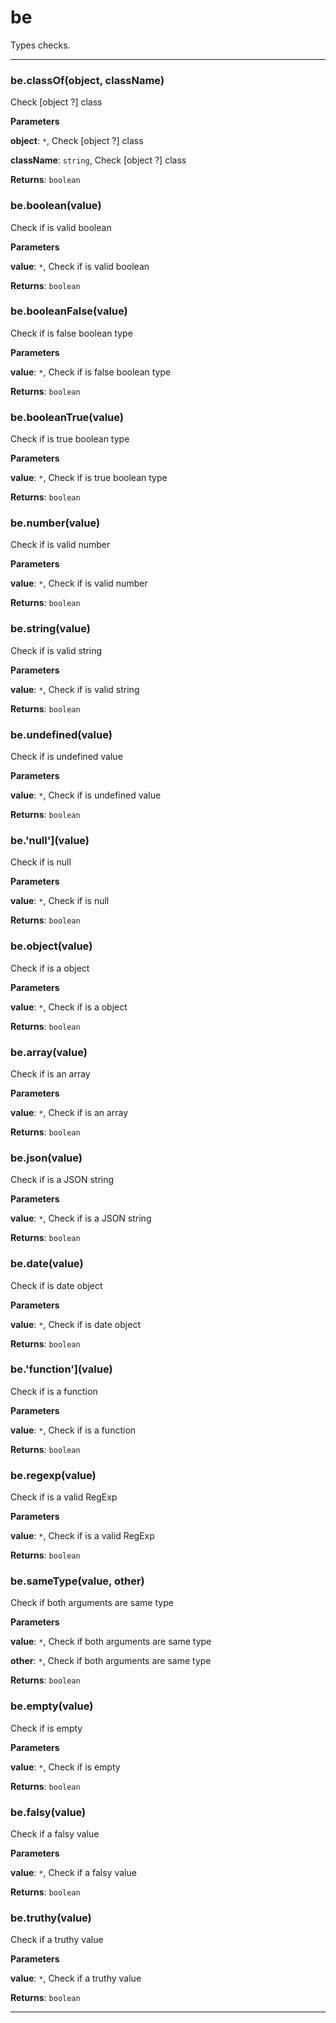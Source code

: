 # be

Types checks.



* * *

### be.classOf(object, className) 

Check [object ?] class

**Parameters**

**object**: `*`, Check [object ?] class

**className**: `string`, Check [object ?] class

**Returns**: `boolean`


### be.boolean(value) 

Check if is valid boolean

**Parameters**

**value**: `*`, Check if is valid boolean

**Returns**: `boolean`


### be.booleanFalse(value) 

Check if is false boolean type

**Parameters**

**value**: `*`, Check if is false boolean type

**Returns**: `boolean`


### be.booleanTrue(value) 

Check if is true boolean type

**Parameters**

**value**: `*`, Check if is true boolean type

**Returns**: `boolean`


### be.number(value) 

Check if is valid number

**Parameters**

**value**: `*`, Check if is valid number

**Returns**: `boolean`


### be.string(value) 

Check if is valid string

**Parameters**

**value**: `*`, Check if is valid string

**Returns**: `boolean`


### be.undefined(value) 

Check if is undefined value

**Parameters**

**value**: `*`, Check if is undefined value

**Returns**: `boolean`


### be.&#39;null&#39;](value) 

Check if is null

**Parameters**

**value**: `*`, Check if is null

**Returns**: `boolean`


### be.object(value) 

Check if is a object

**Parameters**

**value**: `*`, Check if is a object

**Returns**: `boolean`


### be.array(value) 

Check if is an array

**Parameters**

**value**: `*`, Check if is an array

**Returns**: `boolean`


### be.json(value) 

Check if is a JSON string

**Parameters**

**value**: `*`, Check if is a JSON string

**Returns**: `boolean`


### be.date(value) 

Check if is date object

**Parameters**

**value**: `*`, Check if is date object

**Returns**: `boolean`


### be.&#39;function&#39;](value) 

Check if is a function

**Parameters**

**value**: `*`, Check if is a function

**Returns**: `boolean`


### be.regexp(value) 

Check if is a valid RegExp

**Parameters**

**value**: `*`, Check if is a valid RegExp

**Returns**: `boolean`


### be.sameType(value, other) 

Check if both arguments are same type

**Parameters**

**value**: `*`, Check if both arguments are same type

**other**: `*`, Check if both arguments are same type

**Returns**: `boolean`


### be.empty(value) 

Check if is empty

**Parameters**

**value**: `*`, Check if is empty

**Returns**: `boolean`


### be.falsy(value) 

Check if a falsy value

**Parameters**

**value**: `*`, Check if a falsy value

**Returns**: `boolean`


### be.truthy(value) 

Check if a truthy value

**Parameters**

**value**: `*`, Check if a truthy value

**Returns**: `boolean`



* * *










